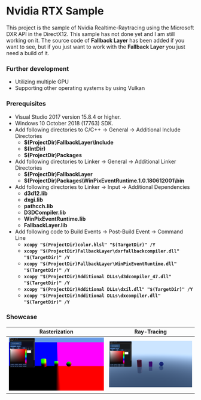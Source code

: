 # Nvidia RTX Sample
This project is the sample of Nvidia Realtime-Raytracing using the Microsoft DXR API in the DirectX12.
This sample has not done yet and I am still working on it.
The source code of **Fallback Layer** has been added if you want to see, but if you just want to work with the **Fallback Layer** you just need a build of it.


### Further development
* Utilizing multiple GPU
* Supporting other operating systems by using Vulkan
### Prerequisites
* Visual Studio 2017 version 15.8.4 or higher.
* Windows 10 October 2018 (17763) SDK.
* Add following directories to  C/C++ -> General -> Additional Include       Directories 
    * **$(ProjectDir)FallbackLayer\Include**
    * **$(IntDir)**
    * **$(ProjectDir)Packages**
* Add following directories to Linker -> General -> Additional Linker Directories
    * **$(ProjectDir)FallbackLayer**
    * **$(ProjectDir)Packages\WinPixEventRuntime.1.0.180612001\bin**
* Add following directories to Linker -> Input -> Additional Dependencies
    * **d3d12.lib**
    * **dxgi.lib**
    * **pathcch.lib**
    * **D3DCompiler.lib**
    * **WinPixEventRuntime.lib**
    * **FallbackLayer.lib**
* Add following code to Build Events -> Post-Build Event -> Command Line
    *  **`xcopy "$(ProjectDir)color.hlsl" "$(TargetDir)" /Y`**
    *  **`xcopy "$(ProjectDir)FallbackLayer\dxrfallbackcompiler.dll" "$(TargetDir)" /Y`**
    *  **`xcopy "$(ProjectDir)FallbackLayer\WinPixEventRuntime.dll" "$(TargetDir)" /Y`**
    *  **`xcopy "$(ProjectDir)Additional DLLs\d3dcompiler_47.dll" "$(TargetDir)" /Y`**
    *  **`xcopy "$(ProjectDir)Additional DLLs\dxil.dll" "$(TargetDir)" /Y`**
    *  **`xcopy "$(ProjectDir)Additional DLLs\dxcompiler.dll" "$(TargetDir)" /Y `**
### Showcase
| Rasterization | Ray-Tracing |
| --- | --- |
| ![Screenshot](Data/Raster1.PNG) | ![Screenshot](Data/Raytracing1.PNG) |
